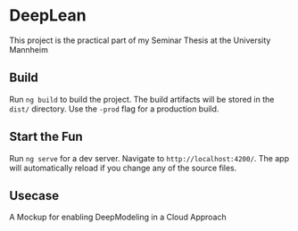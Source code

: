 # DeepLean

This project is the practical part of my Seminar Thesis at the University Mannheim

## Build

Run `ng build` to build the project. The build artifacts will be stored in the `dist/` directory. Use the `-prod` flag for a production build.

## Start the Fun

Run `ng serve` for a dev server. Navigate to `http://localhost:4200/`. The app will automatically reload if you change any of the source files.

## Usecase

A Mockup for enabling DeepModeling in a Cloud Approach
